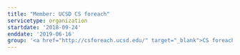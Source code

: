 ```yaml
---
title: "Member: UCSD CS foreach"
servicetype: organization
startdate: '2018-09-24'
enddate: '2019-06-16'
group: '<a href="http://csforeach.ucsd.edu/" target="_blank">CS foreach at UC San Diego</a>'
---
```

